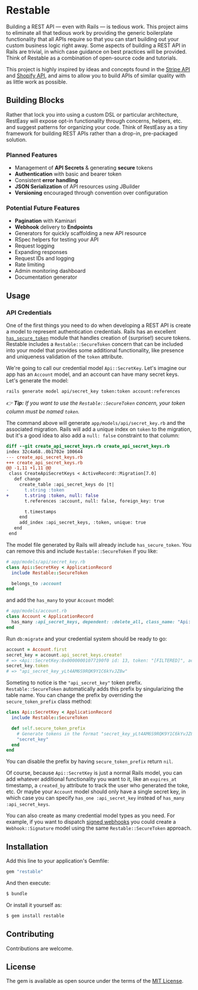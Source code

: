 # Restable

Building a REST API — even with Rails — is tedious work. This project aims to eliminate all that tedious work by providing the generic boilerplate functionality that all APIs require so that you can start building out your custom business logic right away. Some aspects of building a REST API in Rails are trivial, in which case guidance on best practices will be provided. Think of Restable as a combination of open-source code and tutorials.

This project is highly inspired by ideas and concepts found in the [Stripe API](https://stripe.com/docs/api) and [Shopify API](https://shopify.dev/docs/api/admin-rest), and aims to allow you to build APIs of similar quality with as little work as possible.

## Building Blocks

Rather that lock you into using a custom DSL or particular architecture, RestEasy will expose opt-in functionality through concerns, helpers, etc. and suggest patterns for organizing your code. Think of RestEasy as a tiny framework for building REST APIs rather than a drop-in, pre-packaged solution.

### Planned Features

- Management of **API Secrets** & generating **secure** tokens
- **Authentication** with basic and bearer token
- Consistent **error handling**
- **JSON Serialization** of API resources using JBuilder
- **Versioning** encouraged through convention over configuration

### Potential Future Features

- **Pagination** with Kaminari
- **Webhook** delivery to **Endpoints**
- Generators for quickly scaffolding a new API resource
- RSpec helpers for testing your API
- Request logging
- Expanding responses
- Request IDs and logging
- Rate limiting
- Admin monitoring dashboard
- Documentation generator

## Usage

### API Credentials

One of the first things you need to do when developing a REST API is create a model to represent authentication credentials. Rails has an excellent [`has_secure_token`](https://api.rubyonrails.org/classes/ActiveRecord/SecureToken/ClassMethods.html#method-i-has_secure_token) module that handles creation of (surprise!) secure tokens. Restable includes a `Restable::SecureToken` concern that can be included into your model that provides some additional functionality, like presence and uniqueness validation of the `token` attribute.

We're going to call our credential model `Api::SecretKey`. Let's imagine our app has an `Account` model, and an account can have many secret keys. Let's generate the model:

```bash
rails generate model api/secret_key token:token account:references
```

_👉 **Tip:** If you want to use the `Restable::SecureToken` concern, your token column must be named `token`._

The command above will generate `app/models/api/secret_key.rb` and the associated migration. Rails will add a unique index on `token` to the migration, but it's a good idea to also add a `null: false` constraint to that column:

```diff
diff --git create_api_secret_keys.rb create_api_secret_keys.rb
index 32c4a68..0b1702e 100644
--- create_api_secret_keys.rb
+++ create_api_secret_keys.rb
@@ -1,11 +1,11 @@
 class CreateApiSecretKeys < ActiveRecord::Migration[7.0]
   def change
     create_table :api_secret_keys do |t|
-      t.string :token
+      t.string :token, null: false
       t.references :account, null: false, foreign_key: true

       t.timestamps
     end
     add_index :api_secret_keys, :token, unique: true
   end
 end
```

The model file generated by Rails will already include `has_secure_token`. You can remove this and include `Restable::SecureToken` if you like:

```ruby
# app/models/api/secret_key.rb
class Api::SecretKey < ApplicationRecord
  include Restable::SecureToken

  belongs_to :account
end
```

and add the `has_many` to your `Account` model:

```ruby
# app/models/account.rb
class Account < ApplicationRecord
  has_many :api_secret_keys, dependent: :delete_all, class_name: "Api::SecretKey"
end
```

Run `db:migrate` and your credential system should be ready to go:

```ruby
account = Account.first
secret_key = account.api_secret_keys.create!
# => <Api::SecretKey:0x00000001077190f0 id: 13, token: "[FILTERED]", account_id: 2, created_at: Fri, 14 Jul 2023 16:44:52.462608000 UTC +00:00, updated_at: Fri, 14 Jul 2023 16:44:52.462608000 UTC +00:00>
secret_key.token
# => "api_secret_key_yLt4AM6S9RQK9Y1C6kYvJZ8w"
```

Someting to notice is the `"api_secret_key"` token prefix. `Restable::SecureToken` automatically adds this prefix by singularizing the table name. You can change the prefix by overriding the `secure_token_prefix` class method:

```ruby
class Api::SecretKey < ApplicationRecord
  include Restable::SecureToken

  def self.secure_token_prefix
    # Generate tokens in the format "secret_key_yLt4AM6S9RQK9Y1C6kYvJZ8w"
    "secret_key"
  end
end
```

You can disable the prefix by having `secure_token_prefix` return `nil`.

Of course, because `Api::SecretKey` is just a normal Rails model, you can add whatever additional functionality you want to it, like an `expires_at` timestamp, a `created_by` attribute to track the user who generated the toke, etc. Or maybe your `Account` model should only have a single secret key, in which case you can specify `has_one :api_secret_key` instead of `has_many :api_secret_keys`.

You can also create as many credential model types as you need. For example, if you want to dispatch [signed webhooks](https://stripe.com/docs/webhooks/signatures) you could create a `Webhook::Signature` model using the same `Restable::SecureToken` approach.

## Installation

Add this line to your application's Gemfile:

```ruby
gem "restable"
```

And then execute:
```bash
$ bundle
```

Or install it yourself as:
```bash
$ gem install restable
```

## Contributing

Contributions are welcome.

## License

The gem is available as open source under the terms of the [MIT License](https://opensource.org/licenses/MIT).
